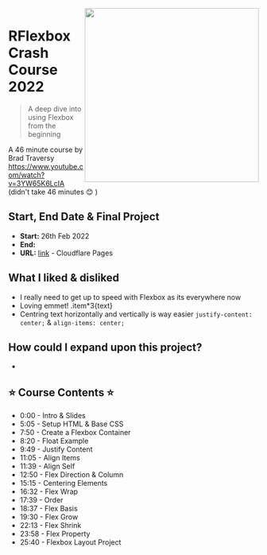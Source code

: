 <image src="https://user-images.githubusercontent.com/16717155/155543377-70daf41c-8c0e-448b-8f72-f5238219e1aa.png" width="350" align="right" />

# RFlexbox Crash Course 2022

> A deep dive into using Flexbox from the beginning

A 46 minute course by Brad Traversy https://www.youtube.com/watch?v=3YW65K6LcIA (didn't take 46 minutes 😊 )

## Start, End Date & Final Project

- **Start:** 26th Feb 2022
- **End:**
- **URL:** [link](link) - Cloudflare Pages

## What I liked & disliked

- I really need to get up to speed with Flexbox as its everywhere now
- Loving emmet! .item\*3{text}
- Centring text horizontally and vertically is way easier `justify-content: center;` & `align-items: center;`

## How could I expand upon this project?

-

## ⭐️ Course Contents ⭐️

- 0:00 - Intro & Slides
- 5:05 - Setup HTML & Base CSS
- 7:50 - Create a Flexbox Container
- 8:20 - Float Example
- 9:49 - Justify Content
- 11:05 - Align Items
- 11:39 - Align Self
- 12:50 - Flex Direction & Column
- 15:15 - Centering Elements
- 16:32 - Flex Wrap
- 17:39 - Order
- 18:37 - Flex Basis
- 19:30 - Flex Grow
- 22:13 - Flex Shrink
- 23:58 - Flex Property
- 25:40 - Flexbox Layout Project
